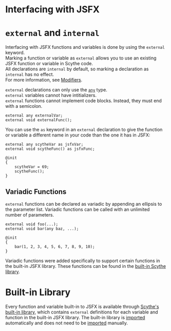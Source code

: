 # Interfacing with JSFX
# `external` and `internal`
Interfacing with JSFX functions and variables is done by using the `external` keyword.\
Marking a function or variable as `external` allows you to use an existing JSFX function or variable in Scythe code.\
All declarations are `internal` by default, so marking a declaration as `internal` has no effect.\
For more information, see [Modifiers](statements.md#modifier-lists).

`external` declarations can only use the [`any`](type_system.md#any) type.\
`external` variables cannot have intitializers.\
`external` functions cannot implement code blocks. Instead, they must end with a semicolon.
```solidity
external any externalVar;
external void externalFunc();
```

You can use the `as` keyword in an `external` declaration to give the function or variable a different name in your code than the one it has in JSFX:
```solidity
external any scytheVar as jsfxVar;
external void scytheFunc() as jsfxFunc;

@init
{
    scytheVar = 69;
    scytheFunc();
}
```

## Variadic Functions
`external` functions can be declared as variadic by appending an ellipsis to the parameter list. Variadic functions can be called with an unlimited number of parameters.
```solidity
external void foo(...);
external void bar(any baz, ...);

@init
{
    bar(1, 2, 3, 4, 5, 6, 7, 8, 9, 10);
}
```
Variadic functions were added specifically to support certain functions in the built-in JSFX library. These functions can be found in the [built-in Scythe library](../scythe/builtin).

# Built-in Library
Every function and variable built-in to JSFX is available through [Scythe's built-in library](../scythe/builtin), which contains `external` definitions for each variable and function in the built-in JSFX library. The built-in library is [imported](module_system.md) automatically and does not need to be [imported](module_system.md) manually.
